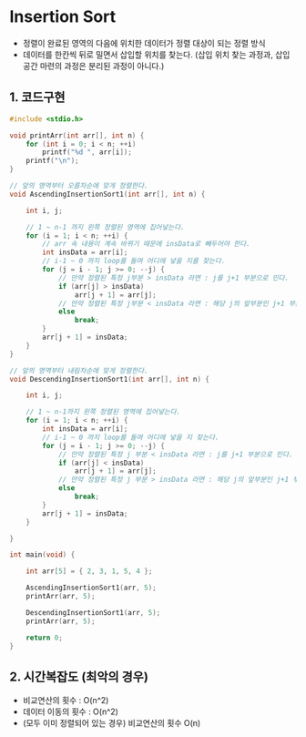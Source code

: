 # Insertion Sort
  - 정렬이 완료된 영역의 다음에 위치한 데이터가 정렬 대상이 되는 정렬 방식
  - 데이터를 한칸씩 뒤로 밀면서 삽입할 위치를 찾는다. (삽입 위치 찾는 과정과, 삽입 공간 마련의 과정은 분리된 과정이 아니다.)

## 1. 코드구현
```c
#include <stdio.h>

void printArr(int arr[], int n) {
	for (int i = 0; i < n; ++i)
		printf("%d ", arr[i]);
	printf("\n");
}

// 앞의 영역부터 오름차순에 맞게 정렬한다.
void AscendingInsertionSort1(int arr[], int n) {

	int i, j;

	// 1 ~ n-1 까지 왼쪽 정렬된 영역에 집어넣는다.
	for (i = 1; i < n; ++i) {
		// arr 속 내용이 계속 바뀌기 때문에 insData로 빼두어야 한다.
		int insData = arr[i];
		// i-1 ~ 0 까지 loop를 돌며 어디에 넣을 지를 찾는다.
		for (j = i - 1; j >= 0; --j) {
			// 만약 정렬된 특정 j부분 > insData 라면 : j를 j+1 부분으로 민다.
			if (arr[j] > insData)
				arr[j + 1] = arr[j];
			// 만약 정렬된 특정 j부분 < insData 라면 : 해당 j의 앞부분인 j+1 부분에 insData를 넣어야 한다.
			else
				break;
		}
		arr[j + 1] = insData;
	}
}

// 앞의 영역부터 내림차순에 맞게 정렬한다.
void DescendingInsertionSort1(int arr[], int n) {

	int i, j;

	// 1 ~ n-1까지 왼쪽 정렬된 영역에 집어넣는다.
	for (i = 1; i < n; ++i) {
		int insData = arr[i];
		// i-1 ~ 0 까지 loop를 돌며 어디에 넣을 지 찾는다.
		for (j = i - 1; j >= 0; --j) {
			// 만약 정렬된 특정 j 부분 < insData 라면 : j를 j+1 부분으로 민다.
			if (arr[j] < insData)
				arr[j + 1] = arr[j];
			// 만약 정렬된 특정 j 부분 > insData 라면 : 해당 j의 앞부분인 j+1 부분에 insData를 넣어야 한다.
			else
				break;
		}
		arr[j + 1] = insData;
	}

}

int main(void) {

	int arr[5] = { 2, 3, 1, 5, 4 };

	AscendingInsertionSort1(arr, 5);
	printArr(arr, 5);

	DescendingInsertionSort1(arr, 5);
	printArr(arr, 5);

	return 0;
}

```

## 2. 시간복잡도 (최악의 경우)
- 비교연산의 횟수 : O(n^2)
- 데이터 이동의 횟수 : O(n^2)
- (모두 이미 정렬되어 있는 경우) 비교연산의 횟수 O(n)
